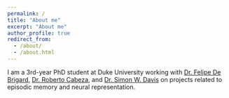 ```yaml
---
permalink: /
title: "About me"
excerpt: "About me"
author_profile: true
redirect_from: 
  - /about/
  - /about.html
---
```


<!-- About me3
====== -->
I am a 3rd-year PhD student at Duke University working with [Dr. Felipe De Brigard](https://www.imclab.org), [Dr. Roberto Cabeza](http://cabezalab.org), and [Dr. Simon W. Davis](https://sites.duke.edu/electricdino/) on projects related to episodic memory and neural representation.
